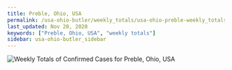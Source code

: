 ```yaml
---
title: Preble, Ohio, USA
permalink: /usa-ohio-butler/weekly_totals/usa-ohio-preble-weekly_totals.html
last_updated: Nov 20, 2020
keywords: ["Preble, Ohio, USA", "weekly totals"]
sidebar: usa-ohio-butler_sidebar
---
```


![Weekly Totals of Confirmed Cases for Preble, Ohio, USA](/covid_tracker/images/graphs/usa-ohio-preble-weekly_totals_graph.png)
